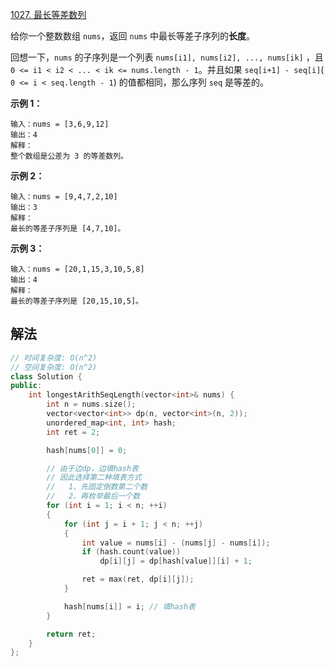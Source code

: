[1027. 最长等差数列](https://leetcode.cn/problems/longest-arithmetic-subsequence/)

给你一个整数数组 `nums`，返回 `nums` 中最长等差子序列的**长度**。

回想一下，`nums` 的子序列是一个列表 `nums[i1], nums[i2], ..., nums[ik]` ，且 `0 <= i1 < i2 < ... < ik <= nums.length - 1`。并且如果 `seq[i+1] - seq[i]`( `0 <= i < seq.length - 1`) 的值都相同，那么序列 `seq` 是等差的。

 

**示例 1：**

```
输入：nums = [3,6,9,12]
输出：4
解释： 
整个数组是公差为 3 的等差数列。
```

**示例 2：**

```
输入：nums = [9,4,7,2,10]
输出：3
解释：
最长的等差子序列是 [4,7,10]。
```

**示例 3：**

```
输入：nums = [20,1,15,3,10,5,8]
输出：4
解释：
最长的等差子序列是 [20,15,10,5]。
```



## 解法

```cc
// 时间复杂度: O(n^2)
// 空间复杂度: O(n^2)
class Solution {
public:
    int longestArithSeqLength(vector<int>& nums) {
        int n = nums.size();
        vector<vector<int>> dp(n, vector<int>(n, 2));
        unordered_map<int, int> hash;
        int ret = 2;

        hash[nums[0]] = 0;

        // 由于边dp，边填hash表
        // 因此选择第二种填表方式
        // 	 1、先固定倒数第二个数
        //   2、再枚举最后一个数
        for (int i = 1; i < n; ++i)
        {
            for (int j = i + 1; j < n; ++j)
            {
                int value = nums[i] - (nums[j] - nums[i]);
                if (hash.count(value))
                    dp[i][j] = dp[hash[value]][i] + 1;

                ret = max(ret, dp[i][j]);
            }

            hash[nums[i]] = i; // 填hash表
        }

        return ret;
    }
};
```

